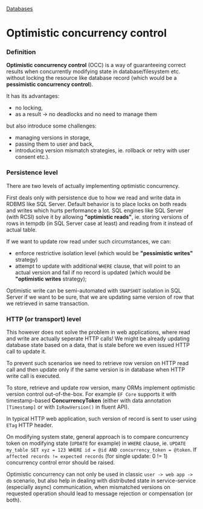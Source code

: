 [Databases](/engineering/databases)
# Optimistic concurrency control

### Definition

**Optimistic concurrency control** (OCC) is a way of guaranteeing correct results  when concurrently modifying state in database/filesystem etc. without locking the resource like database record (which would be a **pessimistic concurrency control**). 

It has its advantages:
- no locking, 
- as a result -> no deadlocks and no need to manage them

but also introduce some challenges:
- managing versions in storage, 
- passing them to user and back, 
- introducing version mismatch strategies, ie. rollback or retry with user consent etc.). 

### Persistence level

There are two levels of actually implementing optimistic concurrency.

First deals only with persistence due to how we read and write data in RDBMS like SQL Server. Default behavior is to place locks on both reads and writes which hurts performance a lot. SQL engines like SQL Server  (with RCSI) solve it by allowing **"optimistic reads"**, ie. storing versions of rows in tempdb (in SQL Server case at least) and reading from it instead of actual table.

If we want to update row read under such circumstances, we can:
- enforce restrictive isolation level (which would be **"pessimistic writes"** strategy) 
- attempt to update with additional `WHERE` clause, that will point to an actual version and fail if no record is updated (which would be **"optimistic writes** strategy);

Optimistic write can be semi-automated with `SNAPSHOT` isolation in SQL Server if we want to be sure, that we are updating same version of row that we retrieved in same transaction.

### HTTP (or transport) level

This however does not solve the problem in web applications, where read and write are actually seperate HTTP calls! We might be already updating database state based on a data, that is stale before we even issued HTTP call to update it.

To prevent such scenarios we need to retrieve row version on HTTP read call and then update only if the same version is in database when HTTP write call is executed.

To store, retrieve and update row version, many ORMs implement optimistic version control out-of-the-box. 
For example `EF Core` supports it with timestamp-based **ConcurrencyToken** (either with data annotation `[Timestamp]` or with `IsRowVersion()` in fluent API). 

In typical HTTP web application, such version of record is sent to user using `ETag` HTTP header.

On modifying system state, general approach is to compare concurrency token on modifying state (`UPDATE` for example) in `WHERE` clause, ie. `UPDATE my_table SET xyz = 123 WHERE id = @id AND concurrency_token = @token`. If `affected records != expected records` (for single update: 0 != 1) concurrency control error should be raised. 

Optimistic concurrency can not only be used in classic `user -> web app -> db` scenario, but also help in dealing with distributed state in service-service (especially async) communication, when mismatched versions on requested operation should lead to message rejection or compensation (or both).